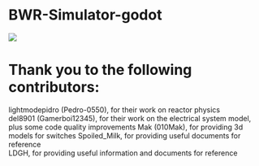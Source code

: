 # BWR-Simulator-godot
<img src="https://cdn.discordapp.com/attachments/639644282734510120/1118669113762521108/b.png">

# Thank you to the following contributors:
lightmodepidro (Pedro-0550), for their work on reactor physics  
del8901 (Gamerboi12345), for their work on the electrical system model, plus some code quality improvements
Mak (010Mak), for providing 3d models for switches
Spoiled_Milk, for providing useful documents for reference  
LDGH, for providing useful information and documents for reference  
